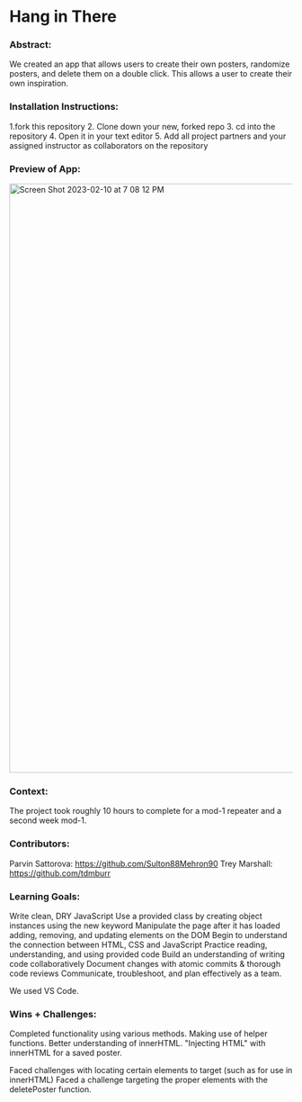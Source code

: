# Hang in There  

### Abstract:
We created an app that allows users to create their own posters, randomize posters, and delete them on a double click. This allows a user to create their own inspiration.

### Installation Instructions:
1.fork this repository
2. Clone down your new, forked repo
3. cd into the repository
4. Open it in your text editor
5. Add all project partners and your assigned instructor as collaborators on the repository

### Preview of App:
<img width="1047" alt="Screen Shot 2023-02-10 at 7 08 12 PM" src="https://user-images.githubusercontent.com/109426263/218229059-9c8504ac-9f0c-47d1-b97b-ac78a0a637bf.png">



### Context:
The project took roughly 10 hours to complete for a mod-1 repeater and a second week mod-1.

### Contributors:
Parvin Sattorova: https://github.com/Sulton88Mehron90
Trey Marshall: https://github.com/tdmburr

### Learning Goals:
Write clean, DRY JavaScript
Use a provided class by creating object instances using the new keyword
Manipulate the page after it has loaded adding, removing, and updating elements on the DOM
Begin to understand the connection between HTML, CSS and JavaScript
Practice reading, understanding, and using provided code
Build an understanding of writing code collaboratively
Document changes with atomic commits & thorough code reviews
Communicate, troubleshoot, and plan effectively as a team.

We used VS Code.

### Wins + Challenges:
Completed functionality using various methods.
Making use of helper functions.
Better understanding of innerHTML.
"Injecting HTML" with innerHTML for a saved poster.

Faced challenges with locating certain elements to target (such as for use in innerHTML)
Faced a challenge targeting the proper elements with the deletePoster function.
